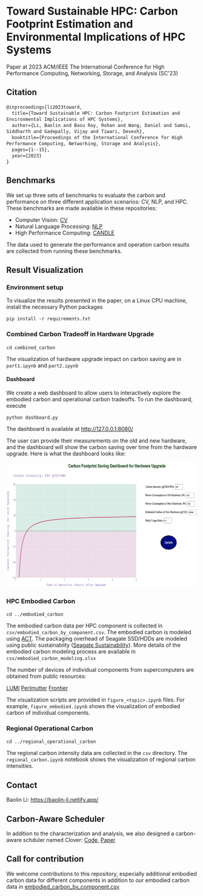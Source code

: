 # Toward Sustainable HPC: Carbon Footprint Estimation and Environmental Implications of HPC Systems

Paper at 2023 ACM/IEEE The International Conference for High Performance Computing, Networking, Storage, and Analysis (SC'23)

## Citation

```
@inproceedings{li2023toward,
  title={Toward Sustainable HPC: Carbon Footprint Estimation and Environmental Implications of HPC Systems},
  author={Li, Baolin and Basu Roy, Rohan and Wang, Daniel and Samsi, Siddharth and Gadepally, Vijay and Tiwari, Devesh},
  booktitle={Proceedings of the International Conference for High Performance Computing, Networking, Storage and Analysis},
  pages={1--15},
  year={2023}
}
```

## Benchmarks

We set up three sets of benchmarks to evaluate the carbon and performance on three different application scenarios: CV, NLP, and HPC. These benchmarks are made available in these repositories:

- Computer Vision: [CV](https://github.com/boringlee24/examples)
- Natural Language Processing: [NLP](https://github.com/boringlee24/transformers)
- High Performance Computing: [CANDLE](https://github.com/boringlee24/candle_benchmarks)

The data used to generate the performance and operation carbon results are collected from running these benchmarks.

## Result Visualization

### Environment setup

To visualize the results presented in the paper, on a Linux CPU machine, install the necessary Python packages

```
pip install -r requirements.txt
```

### Combined Carbon Tradeoff in Hardware Upgrade

```
cd combined_carbon
```

The visualization of hardware upgrade impact on carbon saving are in ``part1.ipynb`` and ``part2.ipynb``

#### Dashboard

We create a web dashboard to allow users to interactively explore the embodied carbon and operational carbon tradeoffs. To run the dashboard, execute
```
python dashboard.py
```
The dashboard is available at http://127.0.0.1:8080/

The user can provide their measurements on the old and new hardware, and the dashboard will show the carbon saving over time from the hardware upgrade. Here is what the dashboard looks like:

<img src="combined_carbon/dashboard.png" width="600" height="330">

### HPC Embodied Carbon

```
cd ../embodied_carbon
```

The embodied carbon data per HPC component is collected in ``csv/embodied_carbon_by_component.csv``. The embodied carbon is modeled using [ACT](https://github.com/facebookresearch/ACT). The packaging overhead of Seagate SSD/HDDs are modeled using public sustainablity ([Seagate Sustainability](https://www.seagate.com/esg/planet/product-sustainability/)). More details of the embodied carbon modeling process are available in ``csv/embodied_carbon_modeling.xlsx``

The number of devices of individual components from supercomputers are obtained from public resources:

[LUMI](https://events.it4i.cz/event/160/attachments/457/1717/lumi-intro.pdf)
[Perlmutter](https://docs.nersc.gov/systems/perlmutter/architecture/)
[Frontier](https://olcf.ornl.gov/wp-content/uploads/Frontiers-Architecture-Frontier-Training-Series-final.pdf)

The visualization scripts are provided in ``figure_<topic>.ipynb`` files. For example, ``figure_embodied.ipynb`` shows the visualization of embodied carbon of individual components.

### Regional Operational Carbon

```
cd ../regional_operational_carbon
```

The regional carbon intensity data are collected in the ``csv`` directory. The ``regional_carbon.ipynb`` notebook shows the visualization of regional carbon intensities.

## Contact

Baolin Li: https://baolin-li.netlify.app/

## Carbon-Aware Scheduler

In addition to the characterization and analysis, we also designed a carbon-aware schduler named Clover: [Code](https://github.com/boringlee24/sc23-clover), [Paper](https://dl.acm.org/doi/abs/10.1145/3581784.3607034)

## Call for contribution

We welcome contributions to this repository, especially additional embodied carbon data for different components in addition to our embodied carbon data in [embodied_carbon_by_component.csv](embodied_carbon/csv/embodied_carbon_by_component.csv). 
